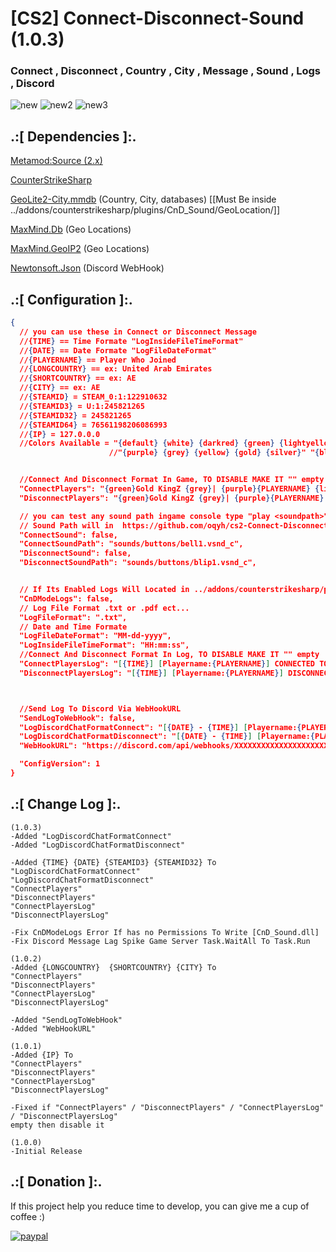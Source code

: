 # [CS2] Connect-Disconnect-Sound (1.0.3)

### Connect , Disconnect , Country , City , Message , Sound , Logs , Discord

![new](https://github.com/oqyh/cs2-Connect-Disconnect-Sound/assets/48490385/d91ed87b-15f6-412e-bb82-e1262fa5573e)
![new2](https://github.com/oqyh/cs2-Connect-Disconnect-Sound/assets/48490385/2fc00ccb-0454-47ad-ab5c-0b9b1c2fd4fb)
![new3](https://github.com/oqyh/cs2-Connect-Disconnect-Sound/assets/48490385/f7af3325-7675-4103-ba78-2a7d681ba3c2)


## .:[ Dependencies ]:.
[Metamod:Source (2.x)](https://www.sourcemm.net/downloads.php/?branch=master)

[CounterStrikeSharp](https://github.com/roflmuffin/CounterStrikeSharp/releases)

[GeoLite2-City.mmdb](https://github.com/P3TERX/GeoLite.mmdb) (Country, City, databases) [[Must Be inside ../addons/counterstrikesharp/plugins/CnD_Sound/GeoLocation/]]

[MaxMind.Db](https://www.nuget.org/packages/MaxMind.Db) (Geo Locations)

[MaxMind.GeoIP2](https://www.nuget.org/packages/MaxMind.GeoIP2) (Geo Locations)

[Newtonsoft.Json](https://www.nuget.org/packages/Newtonsoft.Json) (Discord WebHook)



## .:[ Configuration ]:.
```json
{
  // you can use these in Connect or Disconnect Message
  //{TIME} == Time Formate "LogInsideFileTimeFormat"
  //{DATE} == Date Formate "LogFileDateFormat"
  //{PLAYERNAME} == Player Who Joined
  //{LONGCOUNTRY} == ex: United Arab Emirates
  //{SHORTCOUNTRY} == ex: AE
  //{CITY} == ex: AE
  //{STEAMID} = STEAM_0:1:122910632
  //{STEAMID3} = U:1:245821265
  //{STEAMID32} = 245821265
  //{STEAMID64} = 76561198206086993
  //{IP} = 127.0.0.0
  //Colors Available = "{default} {white} {darkred} {green} {lightyellow}" "{lightblue} {olive} {lime} {red} {lightpurple}"
                      //"{purple} {grey} {yellow} {gold} {silver}" "{blue} {darkblue} {bluegrey} {magenta} {lightred}" "{orange}"


  //Connect And Disconnect Format In Game, TO DISABLE MAKE IT "" empty
  "ConnectPlayers": "{green}Gold KingZ {grey}| {purple}{PLAYERNAME} {lime}Connected {SHORTCOUNTRY} {CITY}",
  "DisconnectPlayers": "{green}Gold KingZ {grey}| {purple}{PLAYERNAME} {red}Disconnected {SHORTCOUNTRY} {CITY}",

  // you can test any sound path ingame console type "play <soundpath>"
  // Sound Path will in  https://github.com/oqyh/cs2-Connect-Disconnect-Sound/blob/main/sounds/sounds.txt
  "ConnectSound": false,
  "ConnectSoundPath": "sounds/buttons/bell1.vsnd_c",
  "DisconnectSound": false,
  "DisconnectSoundPath": "sounds/buttons/blip1.vsnd_c",


  // If Its Enabled Logs Will Located in ../addons/counterstrikesharp/plugins/CnD_Sound/logs/
  "CnDModeLogs": false,
  // Log File Format .txt or .pdf ect...
  "LogFileFormat": ".txt",
  // Date and Time Formate
  "LogFileDateFormat": "MM-dd-yyyy",
  "LogInsideFileTimeFormat": "HH:mm:ss",
  //Connect And Disconnect Format In Log, TO DISABLE MAKE IT "" empty
  "ConnectPlayersLog": "[{TIME}] [Playername:{PLAYERNAME}] CONNECTED TO THE SERVER [SteamdID64:{STEAMID64}] [IpAddress:{IP}] [Long Country:{LONGCOUNTRY}] [City:{CITY}]",
  "DisconnectPlayersLog": "[{TIME}] [Playername:{PLAYERNAME}] DISCONNECTED FROM SERVER [SteamdID64:{STEAMID64}] [IpAddress:{IP}] [Long Country:{LONGCOUNTRY}] [City:{CITY}]",



  //Send Log To Discord Via WebHookURL
  "SendLogToWebHook": false,
  "LogDiscordChatFormatConnect": "[{DATE} - {TIME}] [Playername:{PLAYERNAME}] CONNECTED TO THE SERVER [SteamdID64:{STEAMID64}] [IpAddress:{IP}] [Long Country:{LONGCOUNTRY}] [City:{CITY}]",
  "LogDiscordChatFormatDisconnect": "[{DATE} - {TIME}] [Playername:{PLAYERNAME}] DISCONNECTED FROM SERVER [SteamdID64:{STEAMID64}] [IpAddress:{IP}] [Long Country:{LONGCOUNTRY}] [City:{CITY}]",
  "WebHookURL": "https://discord.com/api/webhooks/XXXXXXXXXXXXXXXXXXXXXXXXXXXXXXXXXXXXXXXXXXXXXXXXXXXXXX",

  "ConfigVersion": 1
}
```


## .:[ Change Log ]:.
```
(1.0.3)
-Added "LogDiscordChatFormatConnect"
-Added "LogDiscordChatFormatDisconnect" 

-Added {TIME} {DATE} {STEAMID3} {STEAMID32} To
"LogDiscordChatFormatConnect"
"LogDiscordChatFormatDisconnect" 
"ConnectPlayers"
"DisconnectPlayers"
"ConnectPlayersLog"
"DisconnectPlayersLog"

-Fix CnDModeLogs Error If has no Permissions To Write [CnD_Sound.dll]
-Fix Discord Message Lag Spike Game Server Task.WaitAll To Task.Run

(1.0.2)
-Added {LONGCOUNTRY}  {SHORTCOUNTRY} {CITY} To
"ConnectPlayers"
"DisconnectPlayers"
"ConnectPlayersLog"
"DisconnectPlayersLog"

-Added "SendLogToWebHook"
-Added "WebHookURL"

(1.0.1)
-Added {IP} To
"ConnectPlayers"
"DisconnectPlayers"
"ConnectPlayersLog"
"DisconnectPlayersLog"

-Fixed if "ConnectPlayers" / "DisconnectPlayers" / "ConnectPlayersLog" / "DisconnectPlayersLog"
empty then disable it

(1.0.0)
-Initial Release
```

## .:[ Donation ]:.

If this project help you reduce time to develop, you can give me a cup of coffee :)

[![paypal](https://www.paypalobjects.com/en_US/i/btn/btn_donateCC_LG.gif)](https://paypal.me/oQYh)
